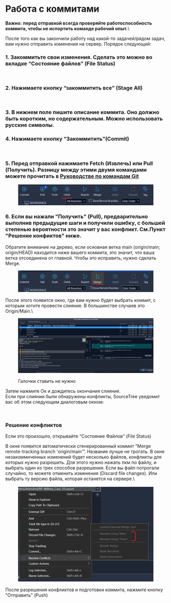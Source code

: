 # Работа с коммитами

**Важно:** **перед отправкой всегда проверяйте работоспособность коммита, чтобы не испортить команде рабочий опыт.**\


После того как вы закончили работу над какой-то задачей/рядом задач, вам нужно отправить изменения на сервер. Порядок следующий:

### 1. Закоммитьте свои изменения. Сделать это можно во вкладке “Состояние файлов” (File Status)

<figure><img src="https://lh7-rt.googleusercontent.com/docsz/AD_4nXc15L6TWxGAMXGpOMgi2AVmJDlKBFq-EKgEhajVp3LKKRxQ1HUTGAu5KyTnWumzW5gDjhWDKcBI4pPKa-bW0sh2JCSnRFu0yplh4F3HugZD7AEHEy6iigChj58F_ezXQz1w7RCtNK3i6K6jNR5kylg3Yb1c?key=MFvsAmq73t2EaIJsyKb_tA" alt=""><figcaption></figcaption></figure>

### 2. Нажимаете кнопку “закоммитить все” (Stage All)

<figure><img src="https://lh7-rt.googleusercontent.com/docsz/AD_4nXcG_WxGZzNtxFjrNqqo8Rt1oZz6Wl4_m3y9Ye_hdQhPkzeWrCe49hrEto0ftAxWxwBCeBJKn3cMe5U-dJH2C0xoFgQ1k2nm2p125uLGk06JjPNzFSoggvyIHlVTQrEnMDIvtvGdg0IC2N8LBrt7PXNPTit1?key=MFvsAmq73t2EaIJsyKb_tA" alt=""><figcaption></figcaption></figure>

### 3. В нижнем поле пишите описание коммита. Оно должно быть коротким, но содержательным. Можно использовать русские символы.

### 4. Нажимаете кнопку “Закоммитить”(Commit)

<figure><img src="https://lh7-rt.googleusercontent.com/docsz/AD_4nXfDdkwOOluElWIrBnw8UPyeb73pe5Q-2kd_3ibxisd9fjhPKpL1IjP2hi_xsf-hbeHkPfOEs2zov622eVajbAo7bb_tsXqxsbSkq5OnRvw-vO1nIX_wRQ_TM6qOKSAeD4-gp0VRCJS6IaVk3hAKgIVwSQzV?key=MFvsAmq73t2EaIJsyKb_tA" alt=""><figcaption></figcaption></figure>

### 5. Перед отправкой нажимаете Fetch (Извлечь) или Pull (Получить). Разницу между этими двумя командами можете прочитать в [Руководстве по командам Git](../rukovodstvo-po-komandam-git-i-chastnym-problemam-s-repozitoriem/raznica-mezhdu-pull-i-fetch.md)

<figure><img src="../../../.gitbook/assets/image (71).png" alt=""><figcaption></figcaption></figure>

### 6. Если вы нажали "Получить" (Pull),  предварительно выполнив предыдущие шаги и получили ошибку, с большей степенью вероятности это значит у вас конфликт. См.Пункт "Решение конфиктов" ниже.

Обратите внимание на дерево, если основная ветка main (origin/main; origin/HEAD) находится ниже вашего коммита, это значит, что ваша ветка отсоединена от главной. Чтобы это исправить, нужно сделать Merge.

<figure><img src="../../../.gitbook/assets/image (72).png" alt=""><figcaption></figcaption></figure>

После этого появится окно, где вам нужно будет выбрать коммит, с которым хотите провести слияние. В большинстве случаев это Origin/Main.\


<figure><img src="../../../.gitbook/assets/image (73).png" alt=""><figcaption><p>Галочки ставить не нужно</p></figcaption></figure>

Затем нажмите Ок и дождитесь окончания слияния.\
Если при слиянии были обнаружены конфликты, SourceTree уведомит вас об этом следующим диалоговым окном:

<figure><img src="https://lh7-rt.googleusercontent.com/docsz/AD_4nXe1hhxrt3jnccczMNNsZjGsUkuPpZBv8NUr_RDVOG2CfLzGZJJfRlvJVFQ7brYpV7KEDjLzzADlFX2gQOil89v-7VH-_mOXzXRFwyS0RQjl3WE8-9yAnG5fsvQj5_-HlA8YClLVrk-4PYai6GoVMTfbvqnp?key=MFvsAmq73t2EaIJsyKb_tA" alt=""><figcaption></figcaption></figure>

### Решение конфликтов

Если это произошло, открывайте “Состояние Файлов” (File Status)

В окне появится автоматически сгенерированный коммит “Merge remote-tracking branch 'origin/main'”. Название лучше не трогать. В окне незакоммиченных изменений будет несколько файлов, конфликты для которых нужно разрешить. Для этого нужно нажать пкм по файлу, и выбрать один из трех способов разрешения. Если вы файл потрогали случайно, то можете отменить изменения (Discard file changes). Или выбрать ту версию файла, которая останется на сервере.\


<figure><img src="../../../.gitbook/assets/image (75).png" alt=""><figcaption></figcaption></figure>

После разрешения конфликтов и подготовки коммита, нажмите кнопку "Отправить" (Push)
